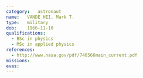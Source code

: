 ```yaml
---
category:	astronaut
name:	VANDE HEI, Mark T.
type:	military
dob:	1966-11-10
qualifications:
  - BSc in physics
  - MSc in applied physics
references:
  - http://www.nasa.gov/pdf/740566main_current.pdf
missions:
evas:
---
```

